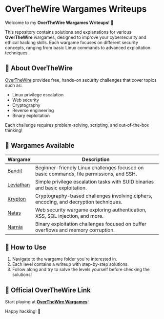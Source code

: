 # OverTheWire Wargames Writeups

Welcome to my **OverTheWire Wargames Writeups**! 🎯  

This repository contains solutions and explanations for various **OverTheWire** wargames, designed to improve your cybersecurity and ethical hacking skills. Each wargame focuses on different security concepts, ranging from basic Linux commands to advanced exploitation techniques.  

## 📜 About OverTheWire
[OverTheWire](https://overthewire.org/wargames/) provides free, hands-on security challenges that cover topics such as:
- Linux privilege escalation  
- Web security  
- Cryptography  
- Reverse engineering  
- Binary exploitation  

Each challenge requires problem-solving, scripting, and out-of-the-box thinking!  

## 📂 Wargames Available

| Wargame   | Description |
|-----------|------------|
| [Bandit](./Bandit/) | Beginner-friendly Linux challenges focused on basic commands, file permissions, and SSH. |
| [Leviathan](./Leviathan/) | Simple privilege escalation tasks with SUID binaries and basic exploitation. |
| [Krypton](./Krypton/) | Cryptography-based challenges involving ciphers, encoding, and decryption techniques. |
| [Natas](./Natas/) | Web security wargame exploring authentication, XSS, SQL injection, and more. |
| [Narnia](./Narnia/) | Binary exploitation challenges focused on buffer overflows and memory corruption. |

## 🔗 How to Use
1. Navigate to the wargame folder you're interested in.  
2. Each level contains a writeup with step-by-step solutions.  
3. Follow along and try to solve the levels yourself before checking the solutions!  

## 🏴 Official OverTheWire Link
Start playing at **[OverTheWire Wargames](https://overthewire.org/wargames/)**!  

Happy hacking! 🚀

